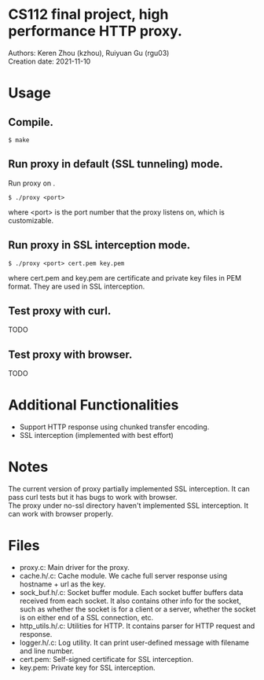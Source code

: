 # CS112 final project, high performance HTTP proxy.  
Authors: Keren Zhou (kzhou), Ruiyuan Gu (rgu03)  
Creation date: 2021-11-10  

# Usage

## Compile.
```
$ make  
```
## Run proxy in default (SSL tunneling) mode.
Run proxy on <port>.  
```
$ ./proxy <port>  
```
where &lt;port&gt; is the port number that the proxy listens on, which is customizable.  

## Run proxy in SSL interception mode.
```
$ ./proxy <port> cert.pem key.pem  
```
where cert.pem and key.pem are certificate and private key files in PEM format. They are used in SSL interception.  

## Test proxy with curl.  
TODO

## Test proxy with browser.  
TODO


# Additional Functionalities
* Support HTTP response using chunked transfer encoding.
* SSL interception (implemented with best effort)


# Notes
The current version of proxy partially implemented SSL interception. It can pass curl tests but it has bugs to work with browser.  
The proxy under no-ssl directory haven't implemented SSL interception. It can work with browser properly.  


# Files
* proxy.c: Main driver for the proxy.  
* cache.h/.c: Cache module. We cache full server response using hostname + url as the key.  
* sock_buf.h/.c: Socket buffer module. Each socket buffer buffers data received from each socket. It also contains other info for the socket, such as whether the socket is for a client or a server, whether the socket is on either end of a SSL connection, etc.
* http_utils.h/.c: Utilities for HTTP. It contains parser for HTTP request and response.
* logger.h/.c: Log utility. It can print user-defined message with filename and line number.
* cert.pem: Self-signed certificate for SSL interception.
* key.pem: Private key for SSL interception.
